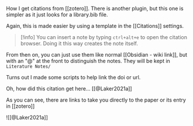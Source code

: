 How I get citations from [[zotero]]. There is another plugin, but this one is simpler as it just looks for a library.bib file.

Again, this is made easier by using a template in the [[Citations]] settings.

> [!info] 
> You can insert a note by typing `ctrl+alt+e` to open the citation browser. Doing it this way creates the note itself. 

From then on, you can just use them like normal [[Obsidian - wiki link]], but with an "@" at the front to distinguish the notes. They will be kept in `Literature Notes/`

Turns out I made some scripts to help link the doi or url.

Oh, how did this citation get here... [[@Laker2021a]]

As you can see, there are links to take you directly to the paper or its entry in [[zotero]]

![[@Laker2021a]]
